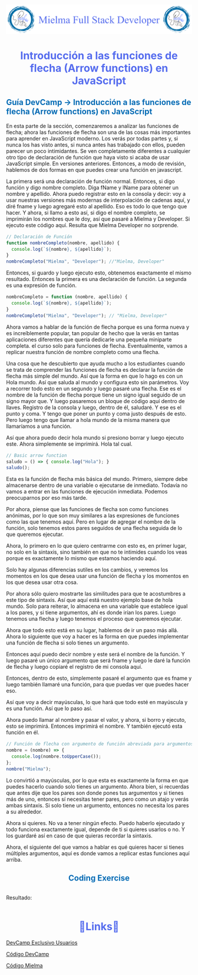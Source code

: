 ![Logo Mielma](image/Logo_Encabezado.png)

# <center><b><font color="#556CEE">Introducción a las funciones de flecha (Arrow functions) en JavaScript </font></b>
<!-- ## <b><font color="#006cb5"></font></b>
### <font color="#556CEE"></font>
#### <font color="#006cb5"></font> -->
## <b><font color="#006cb5">Guía DevCamp → Introducción a las funciones de flecha (Arrow functions) en JavaScript</font></b>
En esta parte de la sección, comenzaremos a analizar las funciones de flecha; ahora las funciones de flecha son una de las cosas más importantes para aprender en JavaScript moderno. Los verás por todas partes y, si nunca los has visto antes, si nunca antes has trabajado con ellos, pueden parecer un poco intimidantes.
Se ven completamente diferentes a cualquier otro tipo de declaración de función que haya visto si acaba de usar JavaScript simple. En versiones anteriores. Entonces, a modo de revisión, hablemos de dos formas en que puedes crear una función en javascript.

La primera será una declaración de función normal. Entonces, si digo función y digo nombre completo. Diga fName y lName para obtener un nombre y apellido. Ahora puedo registrar esto en la consola y decir: voy a usar nuestras versiones más modernas de interpolación de cadenas aquí, y diré fname y luego agregaré esto al apellido.
Eso es todo lo que tengo que hacer. Y ahora, si llamo a esto así, si digo el nombre completo, se imprimirán los nombres que le doy, así que pasaré a Mielma y Developer. Si ejecuto este código aquí. Resulta que Mielma Developer no sorprende.
```js
// Declaración de Función
function nombreCompleto(nombre, apellido) {
  console.log(`${nombre}, ${apellido}`);
}
nombreCompleto("Mielma", "Developer"); //"Mielma, Developer"
```
Entonces, si guardo y luego ejecuto esto, obtenemos exactamente el mismo resultado. Entonces la primera es una declaración de función. La segunda es una expresión de función.
```js
nombreCompleto = function (nombre, apellido) {
  console.log(`${nombre}, ${apellido}`);
}
nombreCompleto("Mielma", "Developer"); // "Mielma, Developer"
```
Ahora vamos a hablar de la función de flecha porque es una forma nueva y es increíblemente popular, tan popular de hecho que la verás en tantas aplicaciones diferentes que quería dedicarle una pequeña miniparte completa. el curso solo para funciones de flecha. Eventualmente, vamos a replicar nuestra función de nombre completo como una flecha.

Una cosa que he descubierto que ayuda mucho a los estudiantes cuando se trata de comprender las funciones de flecha es declarar la función de flecha más simple del mundo. Así que la forma en que lo hago es con un Hola mundo. Así que saluda al mundo y configura esto sin parámetros. Voy a recorrer todo esto en un segundo y luego pasaré una flecha. Ese es el nombre de la función de flecha porque tiene un signo igual seguido de un signo mayor que. Y luego pasaremos un bloque de código aquí dentro de llaves. Registro de la consola y luego, dentro de él, saludaré. Y ese es el punto y coma. Y tengo que poner un punto y coma justo después de esto.
Pero luego tengo que llamar a hola mundo de la misma manera que llamaríamos a una función.

Así que ahora puedo decir hola mundo si presiono borrar y luego ejecuto este. Ahora simplemente se imprimirá. Hola tal cual.
```js
// Basic arrow function
saludo = () => { console.log("Hola"); }
saludo();
```
Esta es la función de flecha más básica del mundo. Primero, siempre debe almacenarse dentro de una variable o ejecutarse de inmediato. Todavía no vamos a entrar en las funciones de ejecución inmediata. Podemos preocuparnos por eso más tarde.

Por ahora, piense que las funciones de flecha son como funciones anónimas, por lo que son muy similares a las expresiones de funciones como las que tenemos aquí. Pero en lugar de agregar el nombre de la función, solo tenemos estos pares seguidos de una flecha seguida de lo que queremos ejecutar.

Ahora, lo primero en lo que quiero centrarme con esto es, en primer lugar, no solo en la sintaxis, sino también en que no te intimides cuando los veas porque es exactamente lo mismo que estamos haciendo aquí.

Solo hay algunas diferencias sutiles en los cambios, y veremos los momentos en los que desea usar una función de flecha y los momentos en los que desea usar otra cosa.

Por ahora sólo quiero mostrarte las similitudes para que te acostumbres a este tipo de sintaxis. Así que aquí está nuestro ejemplo base de hola mundo. Solo para reiterar, lo almacena en una variable que establece igual a los pares, y si tiene argumentos, ahí es donde irían los pares. Luego tenemos una flecha y luego tenemos el proceso que queremos ejecutar.

Ahora que todo esto está en su lugar, hablemos de ir un paso más allá. Ahora lo siguiente que voy a hacer es la forma en que puedes implementar una función de flecha si solo tienes un argumento.

Entonces aquí puedo decir nombre y este será el nombre de la función. Y luego pasaré un único argumento que será fname y luego le daré la función de flecha y luego copiaré el registro de mi consola aquí.

Entonces, dentro de esto, simplemente pasaré el argumento que es fname y luego también llamaré una función, para que puedas ver que puedes hacer eso.

Así que voy a decir mayúsculas, lo que hará que todo esté en mayúscula y es una función. Así que lo paso así.

Ahora puedo llamar al nombre y pasar el valor, y ahora, si borro y ejecuto, esto se imprimirá. Entonces imprimirá el nombre. Y también ejecutó esta función en él.
```js
// Función de flecha con argumento de función abreviada para argumentos únicos
nombre = (nombre) => {
  console.log(nombre.toUpperCase());
};
nombre("Mielma");
```
Lo convirtió a mayúsculas, por lo que esta es exactamente la forma en que puedes hacerlo cuando solo tienes un argumento. Ahora bien, si recuerdas que antes dije que los pares son donde pones tus argumentos y si tienes más de uno, entonces sí necesitas tener pares, pero como un atajo y verás ambas sintaxis. Si solo tiene un argumento, entonces no necesita los pares a su alrededor.

Ahora si quieres. No va a tener ningún efecto. Puedo haberlo ejecutado y todo funciona exactamente igual, depende de ti si quieres usarlos o no. Y los guardaré así en caso de que quieras recordar la sintaxis.

Ahora, el siguiente del que vamos a hablar es qué quieres hacer si tienes múltiples argumentos, aquí es donde vamos a replicar estas funciones aquí arriba.




## <center><b><font color="#006cb5">Coding Exercise</font></b>
```js
```
Resultado:
```js
```

# <center><b><font color="#556CEE">🔗Links🔗</font></b>

[DevCamp Exclusivo Usuarios]()  

[Código DevCamp]()

[Código Mielma]()

<!-- Ordenar enlaces -->